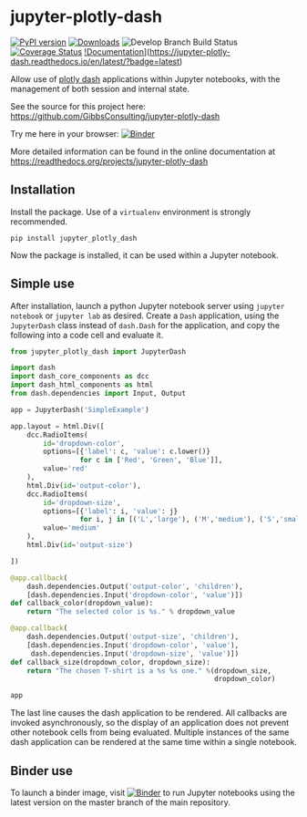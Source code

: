 # jupyter-plotly-dash

[![PyPI version](https://badge.fury.io/py/jupyter-plotly-dash.svg)](https://badge.fury.io/py/jupyter-plotly-dash)
[![Downloads](https://img.shields.io/pypi/dw/jupyter-plotly-dash.svg)](https://img.shields.io/pypi/dw/jupyter-plotly-dash.svg)
![Develop Branch Build Status](https://travis-ci.org/GibbsConsulting/jupyter-plotly-dash.svg?branch=master)
[![Coverage Status](https://coveralls.io/repos/github/GibbsConsulting/jupyter-plotly-dash/badge.svg?branch=master)](https://coveralls.io/github/GibbsConsulting/jupyter-plotly-dash?branch=master)
[!Documentation](https://jupyter-plotly-dash.readthedocs.io/en/latest/?badge=latest)](https://jupyter-plotly-dash.readthedocs.io/en/latest/?badge=latest)

Allow use of [plotly dash](https://plot.ly/products/dash/) applications within Jupyter notebooks, with the management of both session and internal state.

See the source for this project here:
<https://github.com/GibbsConsulting/jupyter-plotly-dash>

Try me here in your browser: [![Binder](https://mybinder.org/badge.svg)](https://mybinder.org/v2/gh/GibbsConsulting/jupyter-plotly-dash/master)

More detailed information
can be found in the online documentation at
<https://readthedocs.org/projects/jupyter-plotly-dash>

## Installation

Install the package. Use of a `virtualenv` environment is strongly recommended.

    pip install jupyter_plotly_dash

Now the package is installed, it can be used within a Jupyter notebook.

## Simple use

After installation, launch a python Jupyter notebook server using `jupyter notebook` or `jupyter lab` as desired. Create a `Dash` application, using
the `JupyterDash` class instead of `dash.Dash` for the application, and copy the following into a code cell and evaluate it.

```python
from jupyter_plotly_dash import JupyterDash

import dash
import dash_core_components as dcc
import dash_html_components as html
from dash.dependencies import Input, Output

app = JupyterDash('SimpleExample')

app.layout = html.Div([
    dcc.RadioItems(
        id='dropdown-color',
        options=[{'label': c, 'value': c.lower()}
                 for c in ['Red', 'Green', 'Blue']],
        value='red'
    ),
    html.Div(id='output-color'),
    dcc.RadioItems(
        id='dropdown-size',
        options=[{'label': i, 'value': j}
                 for i, j in [('L','large'), ('M','medium'), ('S','small')]],
        value='medium'
    ),
    html.Div(id='output-size')

])

@app.callback(
    dash.dependencies.Output('output-color', 'children'),
    [dash.dependencies.Input('dropdown-color', 'value')])
def callback_color(dropdown_value):
    return "The selected color is %s." % dropdown_value

@app.callback(
    dash.dependencies.Output('output-size', 'children'),
    [dash.dependencies.Input('dropdown-color', 'value'),
     dash.dependencies.Input('dropdown-size', 'value')])
def callback_size(dropdown_color, dropdown_size):
    return "The chosen T-shirt is a %s %s one." %(dropdown_size,
                                                  dropdown_color)

app
```

The last line causes the dash application to be rendered. All callbacks are invoked asynchronously, so the display of an
application does not prevent other notebook cells from being evaluated. Multiple instances of the same dash application
can be rendered at the same time within a single notebook.

## Binder use

To launch a binder
image, visit [![Binder](https://mybinder.org/badge.svg)](https://mybinder.org/v2/gh/GibbsConsulting/jupyter-plotly-dash/master) to
run Jupyter notebooks using the latest version on the master branch of the main repository.
